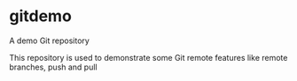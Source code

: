 # gitdemo
A demo Git repository

This repository is used to demonstrate some Git remote features like remote branches, push and pull
